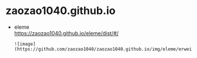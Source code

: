# zaozao1040.github.io
- eleme<br />
  https://zaozao1040.github.io/eleme/dist/#/<br />

      ![image](https://github.com/zaozao1040/zaozao1040.github.io/img/eleme/erweima.png)
